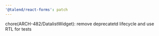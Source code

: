 ```yaml
---
'@talend/react-forms': patch
---
```


chore(ARCH-482/DatalistWidget): remove deprecatetd lifecycle and use RTL for tests
